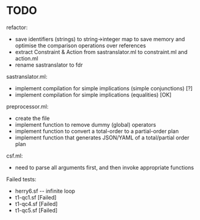 TODO
====

refactor:
- save identifiers (strings) to string->integer map to save memory and
  optimise the comparison operations over references
- extract Constraint & Action from sastranslator.ml to constraint.ml and action.ml
- rename sastranslator to fdr

sastranslator.ml:
- implement compilation for simple implications (simple conjunctions) [?]
- implement compilation for simple implications (equalities) [OK]

preprocessor.ml:
- create the file
- implement function to remove dummy (global) operators
- implement function to convert a total-order to a partial-order plan
- implement function that generates JSON/YAML of a total/partial order plan

csf.ml:
- need to parse all arguments first, and then invoke appropriate functions

Failed tests:
- herry6.sf -- infinite loop
- t1-qc1.sf [Failed]
- t1-qc4.sf [Failed]
- t1-qc5.sf [Failed]
